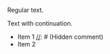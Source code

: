 <!-- This is an HTML comment -->

Regular text.

<!-- 
Multi-line
HTML comment
-->

[//]: # (This is an alternative comment style)

[//]: # "Another way"

[comment]: <> (Link-style comment)

<!-- Comment with **Markdown** inside -->

Text with <!-- inline comment --> continuation.

<!-- Comment spanning
multiple
lines -->

[//]: # (Comment between list items)

- Item 1
[//]: # (Hidden comment)
- Item 2

<!-- Comment in code:
```javascript
javascript console.log('hidden');
```
-->
[comment]: # (Comment at end of file)